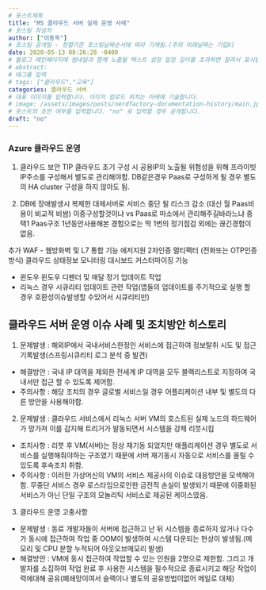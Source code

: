 ```yaml
---
# 포스트제목
title: "MS 클라우드 서버 실제 운영 사례"
# 포스팅 작성자
author: ["이동옥"] 
# 포스팅 공개일 - 정렬기준 포스팅날짜순서에 따라 기재됨.(주의 미래날짜는 기입X)
date: 2020-05-13 08:26:28 -0400
# 블로그 메인페이지에 썸네일과 함께 노출될 텍스트 설정 일정 길이를 초과하면 잘려서 표시됨.
# abstract:
# 태그를 입력
# tags: ["클라우드","교육"]
categories: 클라우드 서버
# 대표 이미지를 입력합니다. 이미지 업로드 위치는 아래에 기술합니다.
# image: /assets/images/posts/nerdfactory-documentation-history/main.jpg
# 포스트의 초안 여부를 입력합니다. "no" 로 입력할 경우 공개됩니다.
draft: "no"
---
```

### Azure 클라우드 운영
1. 클라우드 보안 TIP
 클라우드 초기 구성 시 공용IP의 노출될 위험성을 위해 프라이빗 IP주소를 구성해서 별도로 관리해야함.
 DB같은경우 Paas로 구성하게 될 경우 별도의 HA cluster 구성을 하지 않아도 됨.

2. DB에 장애발생시 복제한 대체서버로 서비스 중단 될 리스크 감소 (대신 월 Paas비용이 비교적 비쌈) 이중구성할것이냐 vs Paas로 마소에서 관리해주길바라느냐 중 택1 Paas구조 1년동안사용해본 경험으로는 딱 1번의 정기점검 외에는 끊긴경험이 없음.
 
추가 WAF - 웹방화벽 및 L7 통합 기능 에저지원
2차인증 멀티팩터 (전화또는 OTP인증방식)
클라우드 상태정보 모니터링 대시보드 커스터마이징 기능

 - 윈도우 윈도우 디펜더 및 매달 정기 업데이트 작업
 - 리눅스 경우 시큐리티 업데이트 관련 작업(앱들의 업데이트를 주기적으로 실행 할 경우 호환성이슈발생할 수있어서 시큐리티만)

 
## 클라우드 서버 운영 이슈 사례 및 조치방안 히스토리
 1. 문제발생 :  해외IP에서 국내서비스한정인 서비스에 접근하여 정보탈취 시도 및 접근 기록발생(스프링시큐리티 로그 분석 중 발견)
  - 해결방안 : 국내 IP 대역을 제외한 전세계 IP 대역을 모두 블랙리스트로 지정하여 국내서만 접근 할 수 있도록 제어함.
  - 주의사항 : 해당 조치의 경우 글로벌 서비스일 경우 어플리케이션 내부 및 별도의 다른 방안을 사용해야함.
  
 2. 문제발생 : 클라우드 서비스에서 리눅스 서버 VM의 호스트된 실제 노드의 하드웨어가 망가져 이를 감지해 트리거가 발동되면서 시스템을 강제 리붓시킴
  - 조치사항 : 리붓 후 VM(서버)는 정상 재기동 되었지만 애플리케이션 경우 별도로 서비스를 실행해줘야하는 구조였기 때문에 서버 재기동시 자동으로 서비스를 올릴 수 있도록 후속조치 취함.
  - 주의사항 : 이러한 가상머신의 VM의 서비스 제공사의 이슈로 대응방안을 모색해야함. 무중단 서비스 경우 로스타임으로인한 금전적 손실이 발생되기 때문에 이중화된 서비스가 아닌 단일 구조의 모놀리틱 서비스로 제공된 케이스였음.
 
 
 3. 클라우드 운영 고충사항
  - 문제발생 : 동료 개발자들이 서버에 접근하고 난 뒤 시스템을 종료하지 않거나 다수가 동시에 접근하여 작업 중 OOM이 발생하여 시스템 다운되는 현상이 발생됨.(메모리 및 CPU 분할 누적되어 아웃오브메모리 발생)
  - 해결방안 : VM에 동시 접근하여 작업할 수 있는 인원을 2명으로 제한함. 그리고 개발자를 소집하여 작업 완료 후 사용한 시스템을 필수적으로 종료시키고 해당 작업이력에대해 공유(폐쇄망이여서 슬랙이나 별도의 공유방법이없어 메일로 대체)
